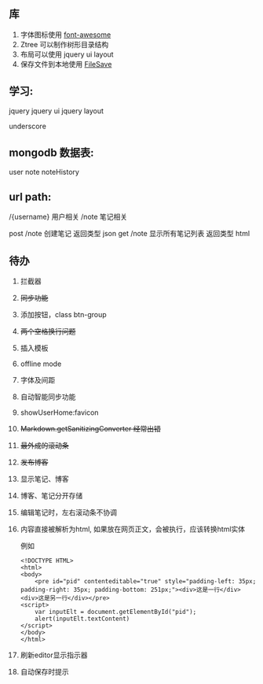 
## 库

1. 字体图标使用 [font-awesome](http://fontawesome.dashgame.com/)
2. Ztree 可以制作树形目录结构
3. 布局可以使用 jquery ui layout
4. 保存文件到本地使用 [FileSave](https://github.com/eligrey/FileSaver.js/)


## 学习:

jquery
jquery ui
jquery layout

underscore

## mongodb 数据表:

user
note
noteHistory

## url path:

/{username} 用户相关
/note 笔记相关

post /note 创建笔记 返回类型 json
get /note 显示所有笔记列表 返回类型 html

## 待办

1. 拦截器
2. ~~同步功能~~
3. 添加按钮，class btn-group
4. ~~两个空格换行问题~~
5. 插入模板
6. offline mode
7. 字体及间距
8. 自动智能同步功能
9. showUserHome:favicon
10. ~~Markdown.getSanitizingConverter 经常出错~~
11. ~~最外成的滚动条~~
12. ~~发布博客~~
13. 显示笔记、博客
14. 博客、笔记分开存储
15. 编辑笔记时，左右滚动条不协调
16. 内容直接被解析为html, 如果放在网页正文，会被执行，应该转换html实体

    例如
    ```
    <!DOCTYPE HTML>
    <html>
    <body>
        <pre id="pid" contenteditable="true" style="padding-left: 35px; padding-right: 35px; padding-bottom: 251px;"><div>这是一行</div><div>这是另一行</div></pre>
    <script>
        var inputElt = document.getElementById("pid");
        alert(inputElt.textContent)
    </script>
    </body>
    </html>
    ```
17. 刷新editor显示指示器
18. 自动保存时提示
